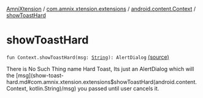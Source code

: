 [AmniXtension](../../index.md) / [com.amnix.xtension.extensions](../index.md) / [android.content.Context](index.md) / [showToastHard](./show-toast-hard.md)

# showToastHard

`fun Context.showToastHard(msg: `[`String`](https://kotlinlang.org/api/latest/jvm/stdlib/kotlin/-string/index.html)`): AlertDialog` [(source)](https://github.com/AmniX/AmniXTension/tree/master/AmniXtension/src/main/java/com/amnix/xtension/extensions/ContextExtension.kt#L83)

There is No Such Thing name Hard Toast, Its just an AlertDialog which will the [msg](show-toast-hard.md#com.amnix.xtension.extensions$showToastHard(android.content.Context, kotlin.String)/msg) you passed until user cancels it.

